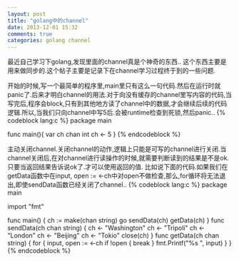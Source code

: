```yaml
---
layout: post
title: "golang中的channel"
date: 2013-12-01 15:32
comments: true
categories: golang channel
---
```



最近自己学习下golang,发现里面的channel真是个神奇的东西..
这个东西主要是用来做同步的.这个帖子主要是记录下在channel学习过程终于到的一些问题.
<!-- more -->


开始的时候,写一个最简单的程序里,main里只有这么一句代码.然后在运行时就panic了.后来才明白channel的用法.对于向没有缓存的channel里写内容的代码,当写完后,程序会block,只有到其他地方读了channel中的数据,才会继续后续的代码逻辑.所以,当我们只向channel中写5后.会被runtime检查到死锁,然后panic..
{% codeblock lang:c %}
package main

func main(){
    var ch chan int
    ch <- 5
}
{% endcodeblock %}

主动关闭channel.关闭channel的动作,逻辑上只能是可写的channel进行关闭.当channel关闭后,在对channel进行读操作的时候,就需要判断读到的结果是不是ok.只要当返回结果告诉说ok了.才可以使用返回的值.
比如说下面的代码.如果我们在getData函数中在input, open := <-ch中对open不做检查,那么,for循环将无法退出,即使sendData函数已经关闭了channel..
{% codeblock lang:c %}
package main

import "fmt"

func main() {
    ch := make(chan string)
    go sendData(ch)
    getData(ch)
}
func sendData(ch chan string) {
    ch <- "Washington"
    ch <- "Tripoli"
    ch <- "London"
    ch <- "Beijing"
    ch <- "Tokio"
    close(ch)
}
func getData(ch chan string) {
    for {
        input, open := <-ch
        if !open {
            break
        }
        fmt.Printf("%s ", input)
    }
}
{% endcodeblock %}